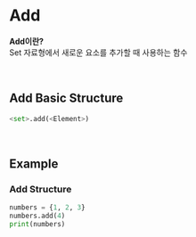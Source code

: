 # Add
**Add이란?** <br>
Set 자료형에서 새로운 요소를 추가할 때 사용하는 함수

<br>

## Add Basic Structure
```python
<set>.add(<Element>)
```

<br>

## Example
### Add Structure
```python
numbers = {1, 2, 3}
numbers.add(4)
print(numbers)
```